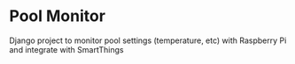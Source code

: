 # Pool Monitor
Django project to monitor pool settings (temperature, etc) with Raspberry Pi and integrate with SmartThings
